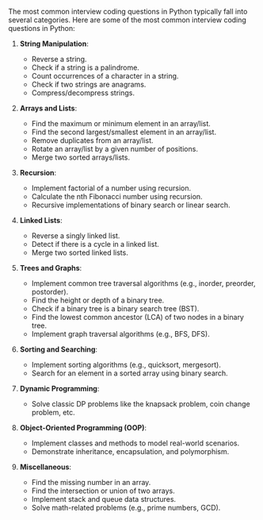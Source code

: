 The most common interview coding questions in Python typically fall into several categories. Here are some of the most common interview coding questions in Python:

1. **String Manipulation**:
   - Reverse a string.
   - Check if a string is a palindrome.
   - Count occurrences of a character in a string.
   - Check if two strings are anagrams.
   - Compress/decompress strings.

2. **Arrays and Lists**:
   - Find the maximum or minimum element in an array/list.
   - Find the second largest/smallest element in an array/list.
   - Remove duplicates from an array/list.
   - Rotate an array/list by a given number of positions.
   - Merge two sorted arrays/lists.

3. **Recursion**:
   - Implement factorial of a number using recursion.
   - Calculate the nth Fibonacci number using recursion.
   - Recursive implementations of binary search or linear search.

4. **Linked Lists**:
   - Reverse a singly linked list.
   - Detect if there is a cycle in a linked list.
   - Merge two sorted linked lists.

5. **Trees and Graphs**:
   - Implement common tree traversal algorithms (e.g., inorder, preorder, postorder).
   - Find the height or depth of a binary tree.
   - Check if a binary tree is a binary search tree (BST).
   - Find the lowest common ancestor (LCA) of two nodes in a binary tree.
   - Implement graph traversal algorithms (e.g., BFS, DFS).

6. **Sorting and Searching**:
   - Implement sorting algorithms (e.g., quicksort, mergesort).
   - Search for an element in a sorted array using binary search.

7. **Dynamic Programming**:
   - Solve classic DP problems like the knapsack problem, coin change problem, etc.

8. **Object-Oriented Programming (OOP)**:
   - Implement classes and methods to model real-world scenarios.
   - Demonstrate inheritance, encapsulation, and polymorphism.

9. **Miscellaneous**:
   - Find the missing number in an array.
   - Find the intersection or union of two arrays.
   - Implement stack and queue data structures.
   - Solve math-related problems (e.g., prime numbers, GCD).